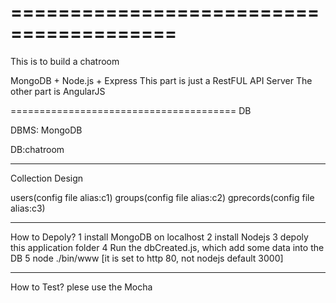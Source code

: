 
========================================
========================================
This is to build a chatroom

MongoDB + Node.js + Express
This part is just a RestFUL API Server
The other part is AngularJS



=======================================
DB

DBMS: MongoDB

DB:chatroom


--------------------------------------
Collection Design

users(config file alias:c1)
groups(config file alias:c2)
gprecords(config file alias:c3)


--------------------------------------
How to Depoly?
1 install MongoDB on localhost
2 install Nodejs 
3 depoly this application folder
4 Run the dbCreated.js, which add some data into the DB
5 node ./bin/www    [it is set to http 80, not nodejs default 3000]

-------------------------------------
How to Test?
plese use the Mocha


